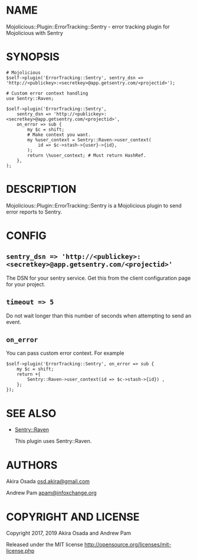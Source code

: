 # NAME

Mojolicious::Plugin::ErrorTracking::Sentry - error tracking plugin for Mojolicious with Sentry

# SYNOPSIS

    # Mojolicious
    $self->plugin('ErrorTracking::Sentry', sentry_dsn => 'http://<publickey>:<secretkey>@app.getsentry.com/<projectid>');

    # Custom error context handling
    use Sentry::Raven;

    $self->plugin('ErrorTracking::Sentry',
        sentry_dsn => 'http://<publickey>:<secretkey>@app.getsentry.com/<projectid>',
        on_error => sub {
            my $c = shift;
            # Make context you want.
            my %user_context = Sentry::Raven->user_context(
                id => $c->stash->{user}->{id},
            );
            return \%user_context; # Must return HashRef.
        },
    );

# DESCRIPTION

Mojolicious::Plugin::ErrorTracking::Sentry is a Mojolicious plugin to send error reports to Sentry.

# CONFIG

## `sentry_dsn => 'http://<publickey>:<secretkey>@app.getsentry.com/<projectid>'`

The DSN for your sentry service.  Get this from the client configuration page for your project.

## `timeout => 5`

Do not wait longer than this number of seconds when attempting to send an event.

## `on_error`

You can pass custom error context. For example

    $self->plugin('ErrorTracking::Sentry', on_error => sub {
        my $c = shift;
        return +{
            Sentry::Raven->user_context(id => $c->stash->{id}) ,
        };
    });

# SEE ALSO

- [Sentry::Raven](https://metacpan.org/pod/Sentry::Raven)

    This plugin uses Sentry::Raven.

# AUTHORS

Akira Osada <osd.akira@gmail.com>

Andrew Pam <apam@infoxchange.org>

# COPYRIGHT AND LICENSE

Copyright 2017, 2019 Akira Osada and Andrew Pam

Released under the MIT license
http://opensource.org/licenses/mit-license.php
